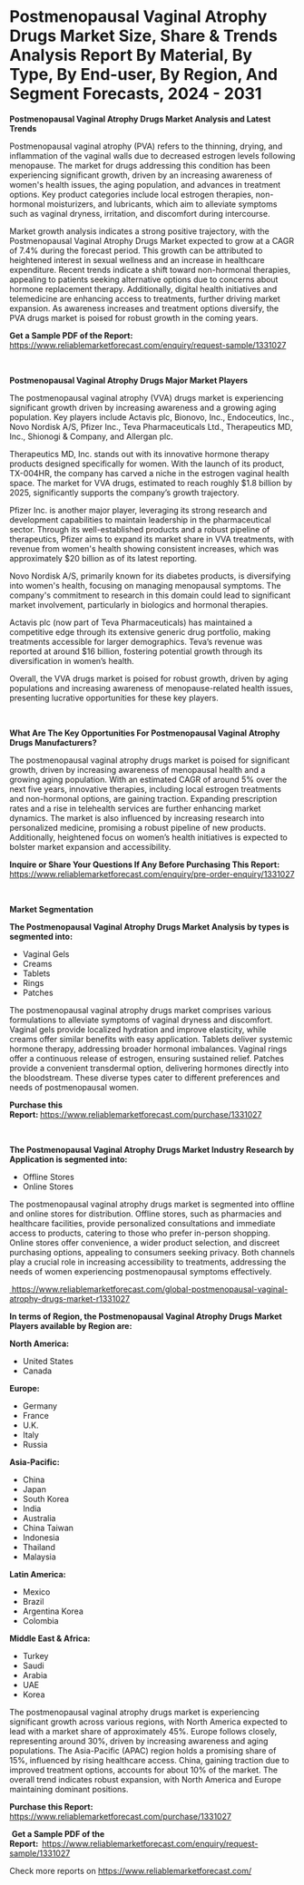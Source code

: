 <p><h1>Postmenopausal Vaginal Atrophy Drugs Market Size, Share & Trends Analysis Report By Material, By Type, By End-user, By Region, And Segment Forecasts, 2024 - 2031</h1></p><p><strong>Postmenopausal Vaginal Atrophy Drugs Market Analysis and Latest Trends</strong></p>
<p><p>Postmenopausal vaginal atrophy (PVA) refers to the thinning, drying, and inflammation of the vaginal walls due to decreased estrogen levels following menopause. The market for drugs addressing this condition has been experiencing significant growth, driven by an increasing awareness of women's health issues, the aging population, and advances in treatment options. Key product categories include local estrogen therapies, non-hormonal moisturizers, and lubricants, which aim to alleviate symptoms such as vaginal dryness, irritation, and discomfort during intercourse.</p><p>Market growth analysis indicates a strong positive trajectory, with the Postmenopausal Vaginal Atrophy Drugs Market expected to grow at a CAGR of 7.4% during the forecast period. This growth can be attributed to heightened interest in sexual wellness and an increase in healthcare expenditure. Recent trends indicate a shift toward non-hormonal therapies, appealing to patients seeking alternative options due to concerns about hormone replacement therapy. Additionally, digital health initiatives and telemedicine are enhancing access to treatments, further driving market expansion. As awareness increases and treatment options diversify, the PVA drugs market is poised for robust growth in the coming years.</p></p>
<p><strong>Get a Sample PDF of the Report:&nbsp;</strong> <a href="https://www.reliablemarketforecast.com/enquiry/request-sample/1331027?utm_campaign=1134&utm_medium=2&utm_source=Github&utm_content=ia&utm_term=31122024&utm_id=postmenopausal-vaginal-atrophy-drugs">https://www.reliablemarketforecast.com/enquiry/request-sample/1331027</a></p>
<p>&nbsp;</p>
<p><strong>Postmenopausal Vaginal Atrophy Drugs Major Market Players</strong></p>
<p><p>The postmenopausal vaginal atrophy (VVA) drugs market is experiencing significant growth driven by increasing awareness and a growing aging population. Key players include Actavis plc, Bionovo, Inc., Endoceutics, Inc., Novo Nordisk A/S, Pfizer Inc., Teva Pharmaceuticals Ltd., Therapeutics MD, Inc., Shionogi & Company, and Allergan plc.</p><p>Therapeutics MD, Inc. stands out with its innovative hormone therapy products designed specifically for women. With the launch of its product, TX-004HR, the company has carved a niche in the estrogen vaginal health space. The market for VVA drugs, estimated to reach roughly $1.8 billion by 2025, significantly supports the company’s growth trajectory.</p><p>Pfizer Inc. is another major player, leveraging its strong research and development capabilities to maintain leadership in the pharmaceutical sector. Through its well-established products and a robust pipeline of therapeutics, Pfizer aims to expand its market share in VVA treatments, with revenue from women's health showing consistent increases, which was approximately $20 billion as of its latest reporting.</p><p>Novo Nordisk A/S, primarily known for its diabetes products, is diversifying into women's health, focusing on managing menopausal symptoms. The company's commitment to research in this domain could lead to significant market involvement, particularly in biologics and hormonal therapies.</p><p>Actavis plc (now part of Teva Pharmaceuticals) has maintained a competitive edge through its extensive generic drug portfolio, making treatments accessible for larger demographics. Teva’s revenue was reported at around $16 billion, fostering potential growth through its diversification in women’s health.</p><p>Overall, the VVA drugs market is poised for robust growth, driven by aging populations and increasing awareness of menopause-related health issues, presenting lucrative opportunities for these key players.</p></p>
<p>&nbsp;</p>
<p><strong>What Are The Key Opportunities For Postmenopausal Vaginal Atrophy Drugs Manufacturers?</strong></p>
<p><p>The postmenopausal vaginal atrophy drugs market is poised for significant growth, driven by increasing awareness of menopausal health and a growing aging population. With an estimated CAGR of around 5% over the next five years, innovative therapies, including local estrogen treatments and non-hormonal options, are gaining traction. Expanding prescription rates and a rise in telehealth services are further enhancing market dynamics. The market is also influenced by increasing research into personalized medicine, promising a robust pipeline of new products. Additionally, heightened focus on women’s health initiatives is expected to bolster market expansion and accessibility.</p></p>
<p><strong>Inquire or Share Your Questions If Any Before Purchasing This Report:</strong> <a href="https://www.reliablemarketforecast.com/enquiry/pre-order-enquiry/1331027?utm_campaign=1134&utm_medium=2&utm_source=Github&utm_content=ia&utm_term=31122024&utm_id=postmenopausal-vaginal-atrophy-drugs">https://www.reliablemarketforecast.com/enquiry/pre-order-enquiry/1331027</a></p>
<p>&nbsp;</p>
<p><strong>Market Segmentation</strong></p>
<p><strong>The Postmenopausal Vaginal Atrophy Drugs Market Analysis by types is segmented into:</strong></p>
<p><ul><li>Vaginal Gels</li><li>Creams</li><li>Tablets</li><li>Rings</li><li>Patches</li></ul></p>
<p><p>The postmenopausal vaginal atrophy drugs market comprises various formulations to alleviate symptoms of vaginal dryness and discomfort. Vaginal gels provide localized hydration and improve elasticity, while creams offer similar benefits with easy application. Tablets deliver systemic hormone therapy, addressing broader hormonal imbalances. Vaginal rings offer a continuous release of estrogen, ensuring sustained relief. Patches provide a convenient transdermal option, delivering hormones directly into the bloodstream. These diverse types cater to different preferences and needs of postmenopausal women.</p></p>
<p><strong>Purchase this Report:&nbsp;</strong><a href="https://www.reliablemarketforecast.com/purchase/1331027?utm_campaign=1134&utm_medium=2&utm_source=Github&utm_content=ia&utm_term=31122024&utm_id=postmenopausal-vaginal-atrophy-drugs">https://www.reliablemarketforecast.com/purchase/1331027</a></p>
<p>&nbsp;</p>
<p><strong>The Postmenopausal Vaginal Atrophy Drugs Market Industry Research by Application is segmented into:</strong></p>
<p><ul><li>Offline Stores</li><li>Online Stores</li></ul></p>
<p><p>The postmenopausal vaginal atrophy drugs market is segmented into offline and online stores for distribution. Offline stores, such as pharmacies and healthcare facilities, provide personalized consultations and immediate access to products, catering to those who prefer in-person shopping. Online stores offer convenience, a wider product selection, and discreet purchasing options, appealing to consumers seeking privacy. Both channels play a crucial role in increasing accessibility to treatments, addressing the needs of women experiencing postmenopausal symptoms effectively.</p></p>
<p><a href="https://www.reliablemarketforecast.com/global-postmenopausal-vaginal-atrophy-drugs-market-r1331027?utm_campaign=1134&utm_medium=2&utm_source=Github&utm_content=ia&utm_term=31122024&utm_id=postmenopausal-vaginal-atrophy-drugs">&nbsp;https://www.reliablemarketforecast.com/global-postmenopausal-vaginal-atrophy-drugs-market-r1331027</a></p>
<p><strong>In terms of Region, the Postmenopausal Vaginal Atrophy Drugs Market Players available by Region are:</strong></p>
<p>
    <p> <strong> North America: </strong>
        <ul>
            <li>United States</li>
            <li>Canada</li>
        </ul>
        </p> 
    <p> <strong> Europe: </strong>
        <ul>
            <li>Germany</li>
            <li>France</li>
            <li>U.K.</li>
            <li>Italy</li>
            <li>Russia</li>
        </ul>
        </p> 
    <p> <strong> Asia-Pacific: </strong>
        <ul>
            <li>China</li>
            <li>Japan</li>
            <li>South Korea</li>
            <li>India</li>
            <li>Australia</li>
            <li>China Taiwan</li>
            <li>Indonesia</li>
            <li>Thailand</li>
            <li>Malaysia</li>
        </ul>
        </p> 
    <p> <strong> Latin America: </strong>
        <ul>
            <li>Mexico</li>
            <li>Brazil</li>
            <li>Argentina Korea</li>
            <li>Colombia</li>
        </ul>
        </p> 
    <p> <strong> Middle East & Africa: </strong>
        <ul>
            <li>Turkey</li>
            <li>Saudi</li>
            <li>Arabia</li>
            <li>UAE</li>
            <li>Korea</li>
        </ul>
    </p>
    </p>
<p><p>The postmenopausal vaginal atrophy drugs market is experiencing significant growth across various regions, with North America expected to lead with a market share of approximately 45%. Europe follows closely, representing around 30%, driven by increasing awareness and aging populations. The Asia-Pacific (APAC) region holds a promising share of 15%, influenced by rising healthcare access. China, gaining traction due to improved treatment options, accounts for about 10% of the market. The overall trend indicates robust expansion, with North America and Europe maintaining dominant positions.</p></p>
<p><strong>Purchase this Report: </strong><a href="https://www.reliablemarketforecast.com/purchase/1331027?utm_campaign=1134&utm_medium=2&utm_source=Github&utm_content=ia&utm_term=31122024&utm_id=postmenopausal-vaginal-atrophy-drugs">https://www.reliablemarketforecast.com/purchase/1331027</a></p>
<p>&nbsp;<strong>Get a Sample PDF of the Report:&nbsp;&nbsp;</strong><a href="https://www.reliablemarketforecast.com/enquiry/request-sample/1331027?utm_campaign=1134&utm_medium=2&utm_source=Github&utm_content=ia&utm_term=31122024&utm_id=postmenopausal-vaginal-atrophy-drugs">https://www.reliablemarketforecast.com/enquiry/request-sample/1331027</a></p>
<p><strong></strong></p>
<p>Check more reports on <a href="https://www.reliablemarketforecast.com/?utm_campaign=1134&utm_medium=2&utm_source=Github&utm_content=ia&utm_term=31122024&utm_id=postmenopausal-vaginal-atrophy-drugs">https://www.reliablemarketforecast.com/</a></p>